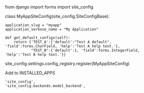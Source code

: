 from django import forms
import site_config

class MyAppSiteConfig(site_config.SiteConfigBase):

    application_slug = "myapp"
    application_verbose_name = "My Application"

    def get_default_configs(self):
        return {'TEST_A':{'default':"Test A default", 'field':forms.CharField, 'help':'Test A help text.'}, 
                "TEST_B":{'default':1, 'field':forms.IntegerField, 'help':'Test B help text.'}}

site_config.settings.config_registry.register(MyAppSiteConfig)



Add to INSTALLED_APPS

    'site_config',
    'site_config.backends.model_backend',